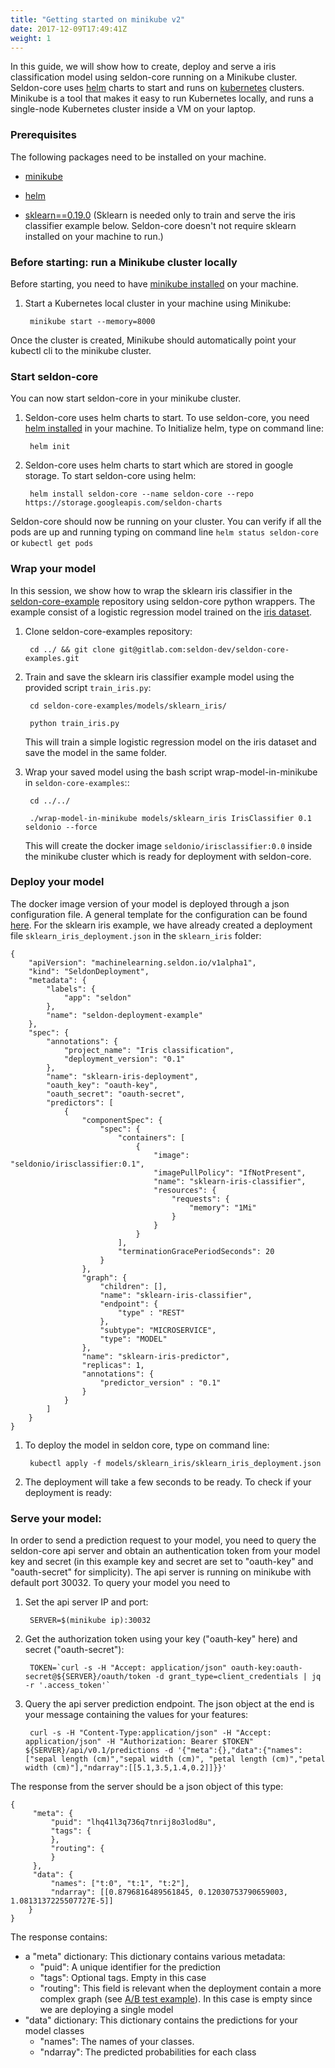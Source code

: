 ```yaml
---
title: "Getting started on minikube v2"
date: 2017-12-09T17:49:41Z
weight: 1
---
```

In this guide, we will show how to create, deploy and serve a iris classification model using seldon-core running on a Minikube cluster. Seldon-core uses [helm](https://github.com/kubernetes/helm) charts to start and runs on [kubernetes](https://kubernetes.io/) clusters. Minikube is a tool that makes it easy to run Kubernetes locally,  and runs a single-node Kubernetes cluster inside a VM on your laptop. 


### Prerequisites

The following packages need to be installed on your machine.

* [minikube](https://kubernetes.io/docs/tasks/tools/install-minikube/)
* [helm](https://github.com/kubernetes/helm/blob/master/docs/install.md)

* [sklearn==0.19.0](link) (Sklearn is needed only to train and serve the iris classifier example below. Seldon-core doesn't not require sklearn installed on your machine  to run.)


### Before starting: run a Minikube cluster locally

Before starting, you need to have [minikube installed](https://kubernetes.io/docs/tasks/tools/install-minikube/) on your machine.

1. Start a Kubernetes local cluster in your machine using Minikube:

        minikube start --memory=8000

Once the cluster is created, Minikube should automatically point your kubectl cli to the minikube cluster.

### Start seldon-core

You can now start seldon-core in your minikube cluster.


1. Seldon-core uses helm charts to start. To use seldon-core, you need [helm installed](https://github.com/kubernetes/helm/blob/master/docs/install.md) in your machine. To Initialize helm, type on command line: 

        helm init

1. Seldon-core uses helm charts to start which are stored in google storage. To start seldon-core using helm:

        helm install seldon-core --name seldon-core --repo https://storage.googleapis.com/seldon-charts


Seldon-core should now be running on your cluster. You can verify if all the pods are up and running typing on command line ```helm status seldon-core``` or ```kubectl get pods```

### Wrap your model

In this session, we show how to wrap the sklearn iris classifier in the [seldon-core-example](link) repository using seldon-core python wrappers. The example consist of a logistic regression model trained on the  [iris dataset](link_iris).

1. Clone seldon-core-examples repository: 

        cd ../ && git clone git@gitlab.com:seldon-dev/seldon-core-examples.git

2. Train and save the sklearn iris classifier example model using the provided script ```train_iris.py```:

        cd seldon-core-examples/models/sklearn_iris/

        python train_iris.py

    This will train a simple logistic regression model on the iris dataset and save the model in the same folder.


3. Wrap your saved model using the bash script wrap-model-in-minikube in ```seldon-core-examples```::

        cd ../../

        ./wrap-model-in-minikube models/sklearn_iris IrisClassifier 0.1 seldonio --force

    This will create the docker image ```seldonio/irisclassifier:0.0``` inside the minikube cluster  which is ready for deployment with seldon-core.


### Deploy your model

The docker image version of your model is deployed through a json configuration file. A general template for the configuration can be found  [here](https://gitlab.com/seldon-dev/seldon-core-examples/blob/master/models/sklearn_iris/sklearn_iris_deployment.json). For the sklearn iris example, we have already created a deployment file ```sklearn_iris_deployment.json``` in the ```sklearn_iris``` folder:


    {
        "apiVersion": "machinelearning.seldon.io/v1alpha1",
        "kind": "SeldonDeployment",
        "metadata": {
            "labels": {
                "app": "seldon"
            },
            "name": "seldon-deployment-example"
        },
        "spec": {
            "annotations": {
                "project_name": "Iris classification",
                "deployment_version": "0.1"
            },
            "name": "sklearn-iris-deployment",
            "oauth_key": "oauth-key",
            "oauth_secret": "oauth-secret",
            "predictors": [
                {
                    "componentSpec": {
                        "spec": {
                            "containers": [
                                {
                                    "image": "seldonio/irisclassifier:0.1",
                                    "imagePullPolicy": "IfNotPresent",
                                    "name": "sklearn-iris-classifier",
                                    "resources": {
                                        "requests": {
                                            "memory": "1Mi"
                                        }
                                    }
                                }
                            ],
                            "terminationGracePeriodSeconds": 20
                        }
                    },
                    "graph": {
                        "children": [],
                        "name": "sklearn-iris-classifier",
                        "endpoint": {
                            "type" : "REST"
                        },
                        "subtype": "MICROSERVICE",
                        "type": "MODEL"
                    },
                    "name": "sklearn-iris-predictor",
                    "replicas": 1,
    	    	    "annotations": {
    	    	        "predictor_version" : "0.1"
                    }
                }
            ]
        }
    }


1. To deploy the model  in seldon core, type on command line:

        kubectl apply -f models/sklearn_iris/sklearn_iris_deployment.json

2. The deployment will take a few seconds to be ready. To check if your deployment is ready:

        
	
### Serve your  model:

In order to send a prediction request to your model, you need to query the seldon-core api server and obtain an authentication token from your model key and secret (in this example key and secret are set to "oauth-key" and "oauth-secret" for simplicity). The api server is running on minikube with default port 30032. To query your model you need to

1. Set the api server IP and port:

        SERVER=$(minikube ip):30032

2. Get the authorization token using your key ("oauth-key" here) and secret ("oauth-secret"):

        TOKEN=`curl -s -H "Accept: application/json" oauth-key:oauth-secret@${SERVER}/oauth/token -d grant_type=client_credentials | jq -r '.access_token'`

3. Query the api server prediction endpoint. The json object at the end is your message containing the values for your features:

        curl -s -H "Content-Type:application/json" -H "Accept: application/json" -H "Authorization: Bearer $TOKEN" ${SERVER}/api/v0.1/predictions -d '{"meta":{},"data":{"names":["sepal length (cm)","sepal width (cm)", "petal length (cm)","petal width (cm)"],"ndarray":[[5.1,3.5,1.4,0.2]]}}'

The response from the server should be a json object of this type:

    {
         "meta": {
             "puid": "lhq41l3q736q7tnrij8o3lod8u",
             "tags": {
             },
             "routing": {
             }
         },
         "data": {
             "names": ["t:0", "t:1", "t:2"],
             "ndarray": [[0.8796816489561845, 0.12030753790659003, 1.0813137225507727E-5]]
        }
    }

The response contains:

* a "meta" dictionary: This dictionary contains various metadata:
    * "puid": A unique identifier for the prediction
    * "tags": Optional tags. Empty in this case
    * "routing": This field is relevant when the deployment contain a more complex graph (see [A/B test example](link)). In this case is empty since we are deploying a single model
* "data" dictionary: This dictionary contains the predictions for your model classes
    * "names": The names of your classes.
    * "ndarray": The predicted  probabilities for each class